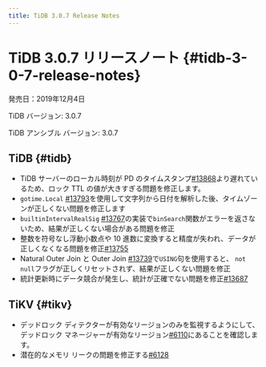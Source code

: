 ```yaml
---
title: TiDB 3.0.7 Release Notes
---
```


# TiDB 3.0.7 リリースノート {#tidb-3-0-7-release-notes}

発売日：2019年12月4日

TiDB バージョン: 3.0.7

TiDB アンシブル バージョン: 3.0.7

## TiDB {#tidb}

-   TiDB サーバーのローカル時刻が PD のタイムスタンプ[#13868](https://github.com/pingcap/tidb/pull/13868)より遅れているため、ロック TTL の値が大きすぎる問題を修正します。
-   `gotime.Local` [#13793](https://github.com/pingcap/tidb/pull/13793)を使用して文字列から日付を解析した後、タイムゾーンが正しくない問題を修正します
-   `builtinIntervalRealSig` [#13767](https://github.com/pingcap/tidb/pull/13767)の実装で`binSearch`関数がエラーを返さないため、結果が正しくない場合がある問題を修正
-   整数を符号なし浮動小数点や 10 進数に変換すると精度が失われ、データが正しくなくなる問題を修正[#13755](https://github.com/pingcap/tidb/pull/13755)
-   Natural Outer Join と Outer Join [#13739](https://github.com/pingcap/tidb/pull/13739)で`USING`句を使用すると、 `not null`フラグが正しくリセットされず、結果が正しくない問題を修正
-   統計更新時にデータ競合が発生し、統計が正確でない問題を修正[#13687](https://github.com/pingcap/tidb/pull/13687)

## TiKV {#tikv}

-   デッドロック ディテクターが有効なリージョンのみを監視するようにして、デッドロック マネージャーが有効なリージョン[#6110](https://github.com/tikv/tikv/pull/6110)にあることを確認します。
-   潜在的なメモリ リークの問題を修正する[#6128](https://github.com/tikv/tikv/pull/6128)
